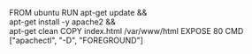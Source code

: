FROM ubuntu
RUN apt-get update && \
apt-get install -y apache2 &&\
apt-get clean
COPY index.html /var/www/html
EXPOSE 80
CMD ["apachectl", "-D", "FOREGROUND"]
